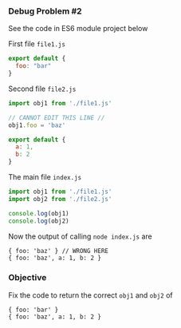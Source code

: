### Debug Problem #2
See the code in ES6 module project below

First file `file1.js`
```js
export default {
  foo: "bar"
}
```

Second file `file2.js`
```js
import obj1 from './file1.js'

// CANNOT EDIT THIS LINE //
obj1.foo = 'baz'

export default {
  a: 1,
  b: 2
}
```

The main file `index.js`
```js
import obj1 from './file1.js'
import obj2 from './file2.js'

console.log(obj1)
console.log(obj2)
```

Now the output of calling `node index.js` are
```
{ foo: 'baz' } // WRONG HERE
{ foo: 'baz', a: 1, b: 2 }
```

### Objective
Fix the code to return the correct `obj1` and `obj2` of
```
{ foo: 'bar' }
{ foo: 'baz', a: 1, b: 2 }
```
